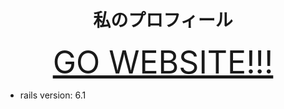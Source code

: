 <h1 style="text-align: center">
    私のプロフィール
</h1>

<div style="text-align: center; font-size: 50px">
    <a href="https://my-profile-yuske.herokuapp.com/">GO WEBSITE!!!</a>
</div>

- rails version: 6.1